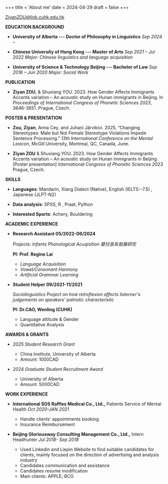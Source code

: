 +++
title = 'About me'
date = 2024-04-29
draft = false
+++


ZiyanZOU@link.cuhk.edu.hk

**EDUCATION BACKGROUND**

- **University of Alberta --- Doctor of Philosophy in Linguistics** *Sep 2024 –*

- **Chinese University of Hong Kong --- Master of Arts** *Sep 2021 – Jul 2022 
Major: Chinese linguistics and language acquisition*

- **University of Science & Technology Beijing --- Bachelor of Law** *Sep 2016 – Jun 2020 Major: Social Work*

**PUBLICATION**

- **Ziyan ZOU**, & Shuxiang YOU. 2023. How Gender Affects Immigrants Accents variation – An acoustic study on Hunan immigrants in Beijing. In *Proceedings of International Congress of Phonetic Sciences 2023*, 3646-3651. Prague, Czech.


**POSTER & PRESENTATION**

- **Zou, Ziyan**, Anna Cey, and Juhani Järvikivi. 2025. “Changing Stereotypes: Male but Not Female Stereotype Violations Impede Sentence Processing.” *13th International Conference on the Mental Lexicon*, McGill University, Montreal, QC, Canada, June.


- **Ziyan ZOU** & Shuxiang YOU. 2023. How Gender Affects Immigrants Accents variation – An acoustic study on Hunan immigrants in Beijing. [Poster presentation] *International Congress of Phonetic Sciences 2023* Prague, Czech.



**SKILLS**

- **Languages**: Mandarin, Xiang Dialect (Native), English (IELTS--7.5) , Japanese (JLPT-N2)

- **Data analysis**: SPSS, R , Praat, Python

- **Interested Sports**: Achery, Bouldering



**ACADEMIC EXPERIENCE**

- **Research Assistant 05/2022-06/2024**

	*Projects: Infants Phonological Acuqisition 嬰兒音系發展研究*

	**PI: Prof. Regine Lai**
	- *Language Acquisition*
	- *Vowel/Consonant Harmony*
	- *Artificial Grammar Learning*


- **Student Helper 09/2021-11/2021**

	*Sociolinguistics Project on how retroflexion affects listerner's judgements on speakers' patriotic characteristic*

	**PI: Dr.CAO, Wenling (CUHK)**
	- Language attitude & Gender
	- Quantitative Analysis



**AWARDS & GRANTS**

- *2025 Student Research Grant*

	- China Institute, University of Alberta
	- Amount: 1000CAD

- *2024 Graduate Student Recruitment Award*

	- University of Alberta
	- Amount: 5000CAD



**WORK EXPERIENCE**

- **International SOS Raffles Medical Co., Ltd.,** Patients Service of Mental Health *Oct 2020-JAN 2021*

	- Handle clients’ appointments booking
	- Insurance Reimbursement



- **Beijing Gloriousway Consulting Management Co., Ltd.,** Intern Headhunter *Jul 2018- Sep 2018*

	- Used Linkedin and Liepin Website to find suitable candidates for clients, mainly focused on the direction of advertising and analysis industry
	- Candidates communication and assistance
	- Candidates resume modification
	- Main clients: APPLE; BCG

